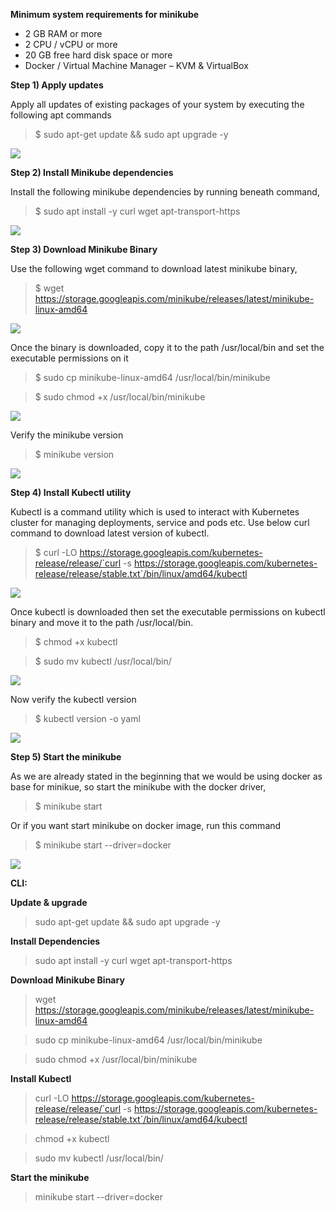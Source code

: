 **Minimum system requirements for minikube**

- 2 GB RAM or more
- 2 CPU / vCPU or more
- 20 GB free hard disk space or more
- Docker / Virtual Machine Manager – KVM & VirtualBox

**Step 1) Apply updates**

Apply all updates of existing packages of your system by executing the following apt commands

> $ sudo apt-get update && sudo apt upgrade -y

![](Aspose.Words.179b1b75-91f8-4f92-9a90-6059d5a70639.001.png)

**Step 2) Install Minikube dependencies**

Install the following minikube dependencies by running beneath command,

> $ sudo apt install -y curl wget apt-transport-https

![](Aspose.Words.179b1b75-91f8-4f92-9a90-6059d5a70639.002.png)


**Step 3) Download Minikube Binary**

Use the following wget command to download latest minikube binary,

> $ wget https://storage.googleapis.com/minikube/releases/latest/minikube-linux-amd64

![](Aspose.Words.179b1b75-91f8-4f92-9a90-6059d5a70639.003.png)

Once the binary is downloaded, copy it to the path /usr/local/bin and set the executable permissions on it

> $ sudo cp minikube-linux-amd64 /usr/local/bin/minikube

> $ sudo chmod +x /usr/local/bin/minikube

![](Aspose.Words.179b1b75-91f8-4f92-9a90-6059d5a70639.004.png)

Verify the minikube version

> $ minikube version

![](Aspose.Words.179b1b75-91f8-4f92-9a90-6059d5a70639.005.png)

**Step 4) Install Kubectl utility**

Kubectl is a command utility which is used to interact with Kubernetes cluster for managing deployments, service and pods etc. Use below curl command to download latest version of kubectl.

> $ curl -LO https://storage.googleapis.com/kubernetes-release/release/`curl -s https://storage.googleapis.com/kubernetes-release/release/stable.txt`/bin/linux/amd64/kubectl

![](Aspose.Words.179b1b75-91f8-4f92-9a90-6059d5a70639.006.png)


Once kubectl is downloaded then set the executable permissions on kubectl binary and move it to the path /usr/local/bin.

> $ chmod +x kubectl

> $ sudo mv kubectl /usr/local/bin/

![](Aspose.Words.179b1b75-91f8-4f92-9a90-6059d5a70639.007.png)

Now verify the kubectl version

> $ kubectl version -o yaml

![](Aspose.Words.179b1b75-91f8-4f92-9a90-6059d5a70639.008.png)

**Step 5) Start the minikube**

As we are already stated in the beginning that we would be using docker as base for minikue, so start the minikube with the docker driver,

> $ minikube start 

Or if you want start minikube on docker image, run this command

> $ minikube start --driver=docker

![](Aspose.Words.179b1b75-91f8-4f92-9a90-6059d5a70639.009.png)


**CLI:**

**Update & upgrade**

> sudo apt-get update && sudo apt upgrade -y

**Install Dependencies**

> sudo apt install -y curl wget apt-transport-https

**Download Minikube Binary**

> wget https://storage.googleapis.com/minikube/releases/latest/minikube-linux-amd64

> sudo cp minikube-linux-amd64 /usr/local/bin/minikube

> sudo chmod +x /usr/local/bin/minikube

**Install Kubectl** 

> curl -LO https://storage.googleapis.com/kubernetes-release/release/`curl -s https://storage.googleapis.com/kubernetes-release/release/stable.txt`/bin/linux/amd64/kubectl

> chmod +x kubectl

> sudo mv kubectl /usr/local/bin/

**Start the minikube**

> minikube start --driver=docker

